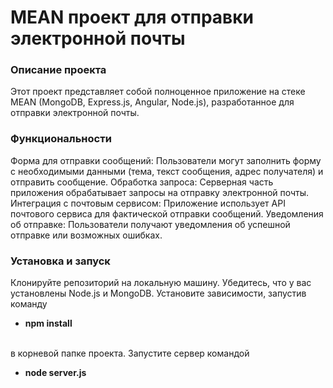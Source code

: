 <h1>MEAN проект для отправки электронной почты</h1>

<h3>Описание проекта</h3>
Этот проект представляет собой полноценное приложение на стеке MEAN (MongoDB, Express.js, Angular, Node.js), разработанное для отправки электронной почты.

<h3>Функциональности</h3>
Форма для отправки сообщений: Пользователи могут заполнить форму с необходимыми данными (тема, текст сообщения, адрес получателя) и отправить сообщение.
Обработка запроса: Серверная часть приложения обрабатывает запросы на отправку электронной почты.
Интеграция с почтовым сервисом: Приложение использует API почтового сервиса для фактической отправки сообщений.
Уведомления об отправке: Пользователи получают уведомления об успешной отправке или возможных ошибках.
<h3>Установка и запуск</h3>
Клонируйте репозиторий на локальную машину.
Убедитесь, что у вас установлены Node.js и MongoDB.
Установите зависимости, запустив команду <br> <ul> <li><b>npm install</b></li></ul> <br> в корневой папке проекта.
Запустите сервер командой <ul> <li><b>node server.js</b></li></ul>
